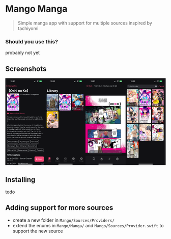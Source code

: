 # Mango Manga

> Simple manga app with support for multiple sources inspired by tachiyomi

### Should you use this?
probably not yet

## Screenshots

![alt text](.github/assets/previews.png)

## Installing

todo

## Adding support for more sources

- create a new folder in `Mango/Sources/Providers/`
- extend the enums in `Mango/Manga/` and `Mango/Sources/Provider.swift` to support the new source
